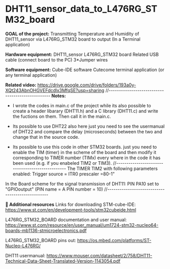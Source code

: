 # DHT11_sensor_data_to_L476RG_STM32_board
<b>GOAL of the project:</b>
Transmitting Temperature and Humidity of DHT11_sensor via L476RG_STM32 board to output (In a Terminal application)

<b>Hardware equipment:</b>
DHT11_sensor
L476RG_STM32 board
Related USB cable (connect board to the PC)
3*Jumper wires

<b>Software equipment:</b>
Cube-IDE software
Cutecome terminal application (or any terminal application)

<b>Related video:</b>
https://drive.google.com/drive/folders/193a0y-XQt243AbnOHGVEFdcdlx3MfqSE?usp=sharing
//-------------------------------------------------
<b>Notes:</b>
- I wrote the codes in main.c of the project while its also possible to create a header libarary (DHT11.h) and a C library (DHT11.c) and write the fuctions on them. Then call it in the main.c.

- Its possible to use DHT22 also here just you need to see the usermanual of DHT22 and compare the delay (microseconds) between the two and change that in the source code.

- Its possible to use this code  in other STM32 boards. just you need to enable the TIM (timer) in the scheme of the board and then modify it corresponding to TIMER number (TIMx) every where in the code it has been used (e.g. if you enabeled TIM2 or TIM3).
//-------------------------------------------------
The TIMER TIM2 with following parameters enabled:
Trigger source = ITR0
prescaler =80-1"

In the Board scheme for the signal transmission of DHT11:
PIN PA10 set to "GPIOoutput" (PIN name = A PIN number = 10)
//-------------------------------------------------

<b>👋 Additional resources</b>
Links for downloading STM-cube-IDE:
https://www.st.com/en/development-tools/stm32cubeide.html

L476RG_STM32_BOARD documentation and user manual:
https://www.st.com/resource/en/user_manual/um1724-stm32-nucleo64-boards-mb1136-stmicroelectronics.pdf

L476RG_STM32_BOARD pins out:
https://os.mbed.com/platforms/ST-Nucleo-L476RG/

DHT11 usermanual:
https://www.mouser.com/datasheet/2/758/DHT11-Technical-Data-Sheet-Translated-Version-1143054.pdf
